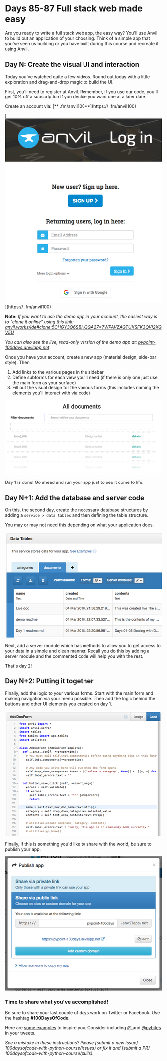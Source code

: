 # Days 85-87 Full stack web made easy

Are you ready to write a full stack web app, the easy way? You'll use Anvil to build out an application of your choosing. Think of a simple app that you've seen us building or you have built during this course and recreate it using Anvil.

## Day N: Create the visual UI and interaction

Today you've watched quite a few videos. Round out today with a little exploration and drag-and-drop magic to build the UI.

First, you'll need to register at Anvil. Remember, if you use our code, you'll get 10% off a subscription if you decide you want one at a later date.

Create an account via: [**  .fm/anvil100**](https://  .fm/anvil100)

[![](readme_resources/register.png)](https://  .fm/anvil100)

**Note:** *If you want to use the demo app in your account, the easiest way is to "clone it online" using this link: [anvil.works/ide#clone:5CHGY3Q6SBHQGA27=7WPAVZAGTUKSFK3QVI2XGV5U](https://anvil.works/ide#clone:5CHGY3Q6SBHQGA27=7WPAVZAGTUKSFK3QVI2XGV5U)*

*You can also see the live, read-only version of the demo app at: [pypoint-100days.anvilapp.net](https://pypoint-100days.anvilapp.net/)*

Once you have your account, create a new app (material design, side-bar style). Then

1. Add links to the various pages in the sidebar
2. Define subforms for each view you'll need (if there is only one just use the main form as your surface)
3. Fill out the visual design for the various forms (this includes naming the elements you'll interact with via code)

![](readme_resources/edit-ui.png)

Day 1 is done! Go ahead and run your app just to see it come to life.

## Day N+1: Add the database and server code

On this, the second day, create the necessary database structures by adding a `service > data tables` and then defining the table structure.

You may or may not need this depending on what your application does.

![](readme_resources/tables.png)

Next, add a server module which has methods to allow you to get access to your data in a simple and clean manner. Recall you do this by adding a server module and the commented code will help you with the rest.

That's day 2!

## Day N+2: Putting it together

Finally, add the logic to your various forms. Start with the main form and making navigation via your menu possible. Then add the logic behind the buttons and other UI elements you created on day 1.

![](readme_resources/code.png)

Finally, if this is something you'd like to share with the world, be sure to publish your app.

![](readme_resources/pub.png)

### Time to share what you've accomplished!

Be sure to share your last couple of days work on Twitter or Facebook. Use the hashtag **#100DaysOfCode**. 

Here are [some examples](https://twitter.com/search?q=%23100DaysOfCode) to inspire you. Consider including [@  ](https://twitter.com/  ) and [@pybites](https://twitter.com/pybites) in your tweets.

*See a mistake in these instructions? Please [submit a new issue] 100daysofcode-with-python-course/issues) or fix it and [submit a PR] 100daysofcode-with-python-course/pulls).*
